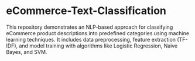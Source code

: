 # eCommerce-Text-Classification
This repository demonstrates an NLP-based approach for classifying eCommerce product descriptions into predefined categories using machine learning techniques. It includes data preprocessing, feature extraction (TF-IDF), and model training with algorithms like Logistic Regression, Naive Bayes, and SVM.
